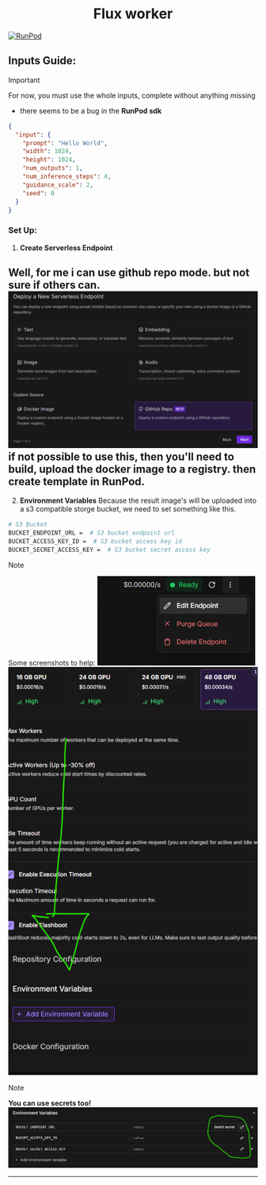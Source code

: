 <div align="center">

# Flux worker
</div>


[![RunPod](https://api.runpod.io/badge/UnSparkAI/worker-flux_schnell)](https://www.runpod.io/console/hub/UnSparkAI/worker-flux_schnell)
## **Inputs Guide:**
> [!IMPORTANT]
> For now, you must use the whole inputs, complete without anything missing
> * there seems to be a bug in the **RunPod sdk**
```json
{
  "input": {
    "prompt": "Hello World",
    "width": 1024,
    "height": 1024,
    "num_outputs": 1,
    "num_inference_steps": 4,
    "guidance_scale": 2,
    "seed": 0
  }
}
```

### Set Up:
1. **Create Serverless Endpoint**

Well, for me i can use github repo mode. but not sure if others can.
![img_3.png](img_3.png)
if not possible to use this, then you'll need to build, upload the docker image to a registry. then create template 
  in RunPod.
---
2. **Environment Variables**
Because the result image's will be uploaded into a s3 compatible storge bucket, we need to set something like this.
```bash
# S3 Bucket
BUCKET_ENDPOINT_URL =  # S3 bucket endpoint url
BUCKET_ACCESS_KEY_ID =  # S3 bucket access key id
BUCKET_SECRET_ACCESS_KEY =  # S3 bucket secret access key
```

> [!NOTE]
> Some screenshots to help:
![img.png](img.png)
![img_1.png](img_1.png)

> [!NOTE]  
> **You can use secrets too!**
![img_2.png](img_2.png)
---
